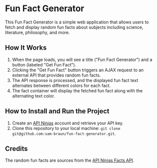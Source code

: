 # Fun Fact Generator

This Fun Fact Generator is a simple web application that allows users to fetch and display random fun facts about subjects including science, literature, philosophy, and more.

## How It Works

1. When the page loads, you will see a title ("Fun Fact Generator") and a button (labeled "Get Fun Fact").
2. Clicking the "Get Fun Fact" button triggers an AJAX request to an external API that provides random fun facts.
3. The API response is processed, and the displayed fun fact text alternates between different colors for each fact.
4. The fact container will display the fetched fun fact along with the alternating text color.

## How to Install and Run the Project

1. Create an [API Ninjas](https://api-ninjas.com) account and retrieve your API key.
2. Clone this repository to your local machine: `git clone git@github.com:sam-braun/fun-fact-generator.git`.

## Credits

The random fun facts are sources from the [API Ninjas Facts API](https://api.api-ninjas.com/v1/facts).
